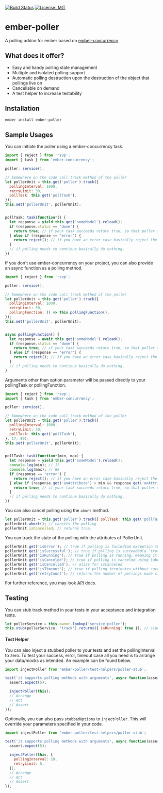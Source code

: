 [![Build Status](https://travis-ci.com/mtoygar/ember-poller.svg?branch=master)](https://travis-ci.com/mtoygar/ember-poller)
[![License: MIT](https://img.shields.io/badge/License-MIT-yellow.svg)](https://opensource.org/licenses/MIT)

ember-poller
==============================================================================

A polling addon for ember based on [ember-concurrency](https://github.com/machty/ember-concurrency)

What does it offer?
------------------------------------------------------------------------------
* Easy and handy polling state management
* Multiple and isolated polling support
* Automatic polling destruction upon the destruction of the object that pollings live on
* Cancellable on demand
* A test helper to increase testability

Installation
------------------------------------------------------------------------------

```bash
ember install ember-poller
```

Sample Usages
------------------------------------------------------------------------------

You can initiate the poller using a ember-concurrency task.

```javascript
import { reject } from 'rsvp';
import { task } from 'ember-concurrency';

poller: service(),

// Somewhere on the code call track method of the poller
let pollerUnit = this.get('poller').track({
  pollingInterval: 1000,
  retryLimit: 30,
  pollTask: this.get('pollTask'),
});
this.set('pollerUnit', pollerUnit);


pollTask: task(function*() {
  let response = yield this.get('someModel').reload();
  if (response.status == 'done') {
    return true; // if your task succeeds return true, so that poller service understands the task is successfully completed
  } else if (response == 'error') {
    return reject(); // if you have an error case basically reject the promise
  }
  // if polling needs to continue basically do nothing.
})
```

If you don't use ember-concurrency on your project, you can also provide an async function as a polling method.

```javascript
import { reject } from 'rsvp';

poller: service(),

// Somewhere on the code call track method of the poller
let pollerUnit = this.get('poller').track({
  pollingInterval: 1000,
  retryLimit: 30,
  pollingFunction: () => this.pollingFunction(),
});
this.set('pollerUnit', pollerUnit);


async pollingFunction() {
  let response = await this.get('someModel').reload();
  if (response.status == 'done') {
    return true; // if your task succeeds return true, so that poller service understands the task is successfully completed
  } else if (response == 'error') {
    return reject(); // if you have an error case basically reject the promise
  }
  // if polling needs to continue basically do nothing.
}
```

Arguments other than option parameter will be passed directly to your pollingTask or pollingFunction.

```javascript
import { reject } from 'rsvp';
import { task } from 'ember-concurrency';

poller: service(),

// Somewhere on the code call track method of the poller
let pollerUnit = this.get('poller').track({
  pollingInterval: 1000,
  retryLimit: 30,
  pollTask: this.get('pollTask'),
}, 17, 89);
this.set('pollerUnit', pollerUnit);


pollTask: task(function*(min, max) {
  let response = yield this.get('someModel').reload();
  console.log(min); // 17
  console.log(max); // 89
  if (response == 'error') {
    return reject(); // if you have an error case basically reject the promise
  } else if (response.get('anAttribute') > min && response.get('anAttribute') < max) {
    return true; // if your task succeeds return true, so that poller service understands the task is successfully completed
  }
  // if polling needs to continue basically do nothing.
})
```

You can also cancel polling using the `abort` method.

```javascript
let pollerUnit = this.get('poller').track({ pollTask: this.get('pollTask') });
pollerUnit.abort(); // cancels the polling
pollerUnit.isCancelled; // returns true.
```

You can track the state of the polling with the attributes of PollerUnit.

```javascript
pollerUnit.get('isError'); // true if polling is failed(an exception throwed or promise rejected), false otherwise.
pollerUnit.get('isSuccessful'); // true if polling is succeeded(a `truthy` value is returned), false otherwise.
pollerUnit.get('isRunning'); // true if polling is running, meaning it is not failed, succeeded, canceled or timed out.
pollerUnit.get('isCanceled'); // true if polling is canceled using [abort()](#abort) method.
pollerUnit.get('isCancelled'); // alias for isCanceled
pollerUnit.get('isTimeout'); // true if polling terminates without success, failure and cancellation.
pollerUnit.get('retryCount'); // returns the number of pollings made since polling started.
````

For further reference, you may look [API](https://github.com/mtoygar/ember-poller/blob/master/README.md) docs.

Testing
------------------------------------------------------------------------------
You can stub track method in your tests in your acceptance and integration tests.
```javascript
let pollerService = this.owner.lookup('service:poller');
this.stub(pollerService, 'track').returns({ isRunning: true }); // sinon implementation
```

#### Test Helper
You can also inject a stubbed poller to your tests and set the pollingInterval to zero. To test your success, error, timeout case all you need is to arrange your data/mocks as intended. An example can be found below.

```javascript
import injectPoller from 'ember-poller/test-helpers/poller-stub';

test('it supports polling methods with arguments', async function(assert) {
  assert.expect(5);

  injectPoller(this);
  // Arrange
  // Act
  // Assert
});
```

Optionally, you can also pass `stubbedOptions` to `injectPoller`. This will override your parameters specified in your code.
```javascript
import injectPoller from 'ember-poller/test-helpers/poller-stub';

test('it supports polling methods with arguments', async function(assert) {
  assert.expect(5);

  injectPoller(this, {
    pollingInterval: 10,
    retryLimit: 5,
  });
  // Arrange
  // Act
  // Assert
});
```

